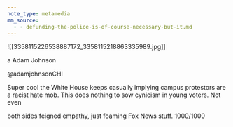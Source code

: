 ```yaml
---
note_type: metamedia
mm_source:
  - - defunding-the-police-is-of-course-necessary-but-it.md
---
```


![[3358115226538887172_3358115218863335989.jpg]]

a Adam Johnson

@adamjohnsonCHI

Super cool the White House keeps
casually implying campus protestors are
a racist hate mob. This does nothing to
sow cynicism in young voters. Not even

both sides feigned empathy, just foaming
Fox News stuff. 1000/1000


